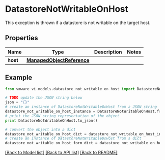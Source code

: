 # DatastoreNotWritableOnHost

This exception is thrown if a datastore is not writable on the target host. 

## Properties
Name | Type | Description | Notes
------------ | ------------- | ------------- | -------------
**host** | [**ManagedObjectReference**](ManagedObjectReference.md) |  | 

## Example

```python
from vmware_vi.models.datastore_not_writable_on_host import DatastoreNotWritableOnHost

# TODO update the JSON string below
json = "{}"
# create an instance of DatastoreNotWritableOnHost from a JSON string
datastore_not_writable_on_host_instance = DatastoreNotWritableOnHost.from_json(json)
# print the JSON string representation of the object
print DatastoreNotWritableOnHost.to_json()

# convert the object into a dict
datastore_not_writable_on_host_dict = datastore_not_writable_on_host_instance.to_dict()
# create an instance of DatastoreNotWritableOnHost from a dict
datastore_not_writable_on_host_form_dict = datastore_not_writable_on_host.from_dict(datastore_not_writable_on_host_dict)
```
[[Back to Model list]](../README.md#documentation-for-models) [[Back to API list]](../README.md#documentation-for-api-endpoints) [[Back to README]](../README.md)


